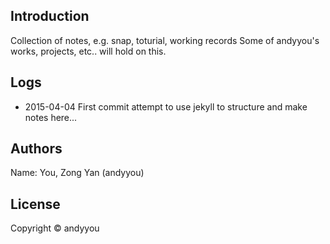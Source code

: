 ## Introduction
Collection of notes, e.g. snap, toturial, working records
Some of andyyou's works, projects, etc.. will hold on this.

## Logs
* 2015-04-04 First commit attempt to use jekyll to structure and make notes here...

## Authors
Name: You, Zong Yan (andyyou)

## License
Copyright © andyyou
